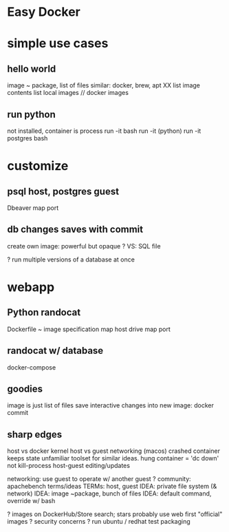 # Easy Docker
















# simple use cases

## hello world
image ~ package, list of files
similar: docker, brew, apt
XX list image contents
list local images // docker images

## run python
not installed, container is process
run -it bash
run -it (python)
run -it postgres bash

# customize

## psql host, postgres guest
Dbeaver
map port

## db changes saves with commit
create own image: powerful but opaque
? VS: SQL file

? run multiple versions of a database at once

# webapp

## Python randocat
Dockerfile ~ image specification
map host drive
map port

## randocat w/ database
docker-compose


## goodies
image is just list of files
save interactive changes into new image: docker commit

## sharp edges
host vs docker kernel
host vs guest networking (macos)
crashed container keeps state
unfamiliar toolset for similar ideas. hung container = 'dc down' not kill-process
host-guest editing/updates


networking: use guest to operate w/ another guest
? community: apachebench
terms/ideas
TERMs: host, guest
IDEA: private file system (& network)
IDEA: image ~package, bunch of files
IDEA: default command, override w/ bash


? images on DockerHub/Store
search; stars
probably use web first
"official" images
? security concerns
? run ubuntu / redhat
test packaging
